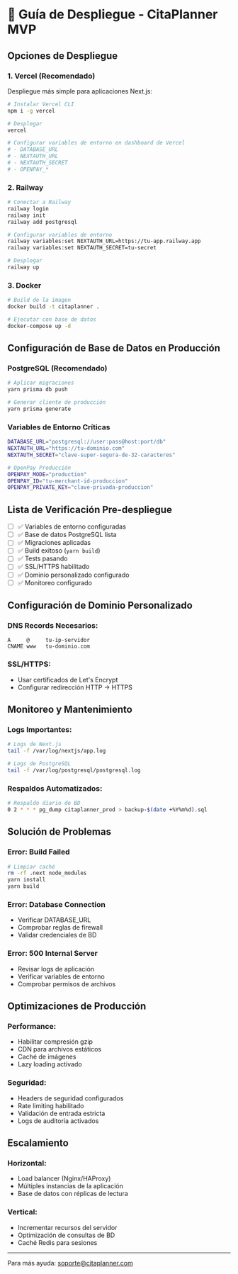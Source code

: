 
# 🚀 Guía de Despliegue - CitaPlanner MVP

## Opciones de Despliegue

### 1. Vercel (Recomendado)
Despliegue más simple para aplicaciones Next.js:

```bash
# Instalar Vercel CLI
npm i -g vercel

# Desplegar
vercel

# Configurar variables de entorno en dashboard de Vercel
# - DATABASE_URL
# - NEXTAUTH_URL
# - NEXTAUTH_SECRET
# - OPENPAY_*
```

### 2. Railway

```bash
# Conectar a Railway
railway login
railway init
railway add postgresql

# Configurar variables de entorno
railway variables:set NEXTAUTH_URL=https://tu-app.railway.app
railway variables:set NEXTAUTH_SECRET=tu-secret

# Desplegar
railway up
```

### 3. Docker

```bash
# Build de la imagen
docker build -t citaplanner .

# Ejecutar con base de datos
docker-compose up -d
```

## Configuración de Base de Datos en Producción

### PostgreSQL (Recomendado)
```bash
# Aplicar migraciones
yarn prisma db push

# Generar cliente de producción  
yarn prisma generate
```

### Variables de Entorno Críticas
```bash
DATABASE_URL="postgresql://user:pass@host:port/db"
NEXTAUTH_URL="https://tu-dominio.com"
NEXTAUTH_SECRET="clave-super-segura-de-32-caracteres"

# OpenPay Producción
OPENPAY_MODE="production"
OPENPAY_ID="tu-merchant-id-produccion"
OPENPAY_PRIVATE_KEY="clave-privada-produccion"
```

## Lista de Verificación Pre-despliegue

- [ ] ✅ Variables de entorno configuradas
- [ ] ✅ Base de datos PostgreSQL lista
- [ ] ✅ Migraciones aplicadas
- [ ] ✅ Build exitoso (`yarn build`)
- [ ] ✅ Tests pasando
- [ ] ✅ SSL/HTTPS habilitado
- [ ] ✅ Dominio personalizado configurado
- [ ] ✅ Monitoreo configurado

## Configuración de Dominio Personalizado

### DNS Records Necesarios:
```
A     @     tu-ip-servidor
CNAME www   tu-dominio.com
```

### SSL/HTTPS:
- Usar certificados de Let's Encrypt
- Configurar redirección HTTP → HTTPS

## Monitoreo y Mantenimiento

### Logs Importantes:
```bash
# Logs de Next.js
tail -f /var/log/nextjs/app.log

# Logs de PostgreSQL
tail -f /var/log/postgresql/postgresql.log
```

### Respaldos Automatizados:
```bash
# Respaldo diario de BD
0 2 * * * pg_dump citaplanner_prod > backup-$(date +%Y%m%d).sql
```

## Solución de Problemas

### Error: Build Failed
```bash
# Limpiar caché
rm -rf .next node_modules
yarn install
yarn build
```

### Error: Database Connection
- Verificar DATABASE_URL
- Comprobar reglas de firewall
- Validar credenciales de BD

### Error: 500 Internal Server
- Revisar logs de aplicación
- Verificar variables de entorno
- Comprobar permisos de archivos

## Optimizaciones de Producción

### Performance:
- Habilitar compresión gzip
- CDN para archivos estáticos
- Caché de imágenes
- Lazy loading activado

### Seguridad:
- Headers de seguridad configurados
- Rate limiting habilitado
- Validación de entrada estricta
- Logs de auditoría activados

## Escalamiento

### Horizontal:
- Load balancer (Nginx/HAProxy)
- Múltiples instancias de la aplicación
- Base de datos con réplicas de lectura

### Vertical:
- Incrementar recursos del servidor
- Optimización de consultas de BD
- Caché Redis para sesiones

---

Para más ayuda: soporte@citaplanner.com
